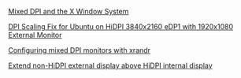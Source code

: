 [Mixed DPI and the X Window System](http://wok.oblomov.eu/tecnologia/mixed-dpi-x11/)

[ DPI Scaling Fix for Ubuntu on HiDPI 3840x2160 eDP1 with 1920x1080 External Monitor ](https://gist.github.com/nma/8125f585f4111e1e55caee83c03b94a6)

[Configuring mixed DPI monitors with xrandr](https://blog.summercat.com/configuring-mixed-dpi-monitors-with-xrandr.html)

[ Extend non-HiDPI external display above HiDPI internal display](https://gist.github.com/wvengen/178642bbc8236c1bdb67)
